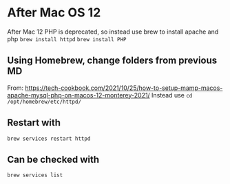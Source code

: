 # After Mac OS 12
After Mac 12 PHP is deprecated, so instead use brew to install apache and php
`brew install httpd`
`brew install PHP`
## Using Homebrew, change folders from previous MD
From: https://tech-cookbook.com/2021/10/25/how-to-setup-mamp-macos-apache-mysql-php-on-macos-12-monterey-2021/
Instead use `cd /opt/homebrew/etc/httpd/`

## Restart with
`brew services restart httpd`

## Can be checked with
`brew services list`